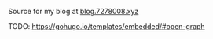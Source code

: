 Source for my blog at [blog.7278008.xyz](https://blog.7278008.xyz)

TODO: https://gohugo.io/templates/embedded/#open-graph